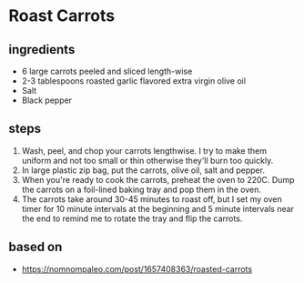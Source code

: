 # Roast Carrots

## ingredients

- 6 large carrots peeled and sliced length-wise
- 2-3 tablespoons roasted garlic flavored extra virgin olive oil
- Salt
- Black pepper

## steps

1. Wash, peel, and chop your carrots lengthwise. I try to make them uniform and not too small or thin otherwise they'll burn too quickly.
2. In large plastic zip bag, put the carrots, olive oil, salt and pepper.
3. When you're ready to cook the carrots, preheat the oven to 220C. Dump the carrots on a foil-lined baking tray and pop them in the oven.
4. The carrots take around 30-45 minutes to roast off, but I set my oven timer for 10 minute intervals at the beginning and 5 minute intervals near the end to remind me to rotate the tray and flip the carrots.

## based on

- https://nomnompaleo.com/post/1657408363/roasted-carrots
